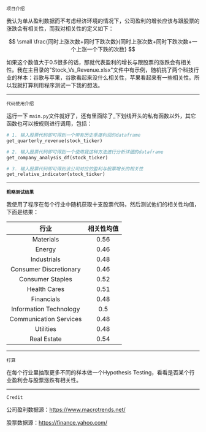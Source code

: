 `项目介绍`

我认为单从盈利数据而不考虑经济环境的情况下，公司盈利的增长应该与跟股票的涨跌会有相关性，而我对相关性的定义如下：

$$
\small \frac{同时上涨次数+同时下跌次数}{同时上涨次数+同时下跌次数+一个上涨一个下跌的次数}
$$

如果这个数值大于0.5很多的话，那就代表盈利的增长与跟股票的涨跌会有相关性。我在主目录的"Stock_Vs_Revenue.xlsx"文件中有示例，随机挑了两个科技行业的样本：谷歌与苹果，谷歌看起来没什么相关性，苹果看起来有一些相关性。所以我就打算利用程序测试一下我的想法。

---

`代码使用介绍`

运行一下 `main.py`文件就好了，还有里面除了_下划线开头的私有函数以外，其它函数也可以按规则进行调用，包括：

```python
# 1. 输入股票代码即可得到一个带有历史季度利润的dataframe
get_quarterly_revenue(stock_ticker) 

# 2. 输入股票代码即可得到一个使用我这种方法进行分析详细的dataframe
get_company_analysis_df(stock_ticker)

# 3. 输入股票代码即可得到该公司对应的盈利与股票增长的相关性
get_relative_indicator(stock_ticker)

```

---

**`粗略测试结果`**

我使用了程序在每个行业中随机获取十支股票代码，然后测试他们的相关性均值，下面是结果：

|          行业          | 相关性均值 |
| :--------------------: | :--------: |
|       Materials       |    0.56    |
|         Energy         |    0.46    |
|      Industrials      |    0.48    |
| Consumer Discretionary |    0.46    |
|    Consumer Staples    |    0.52    |
|      Health Cares      |    0.51    |
|       Financials       |    0.48    |
| Information Technology |    0.5    |
| Communication Services |    0.48    |
|       Utilities       |    0.48    |
|      Real Estate      |    0.54    |

---

`打算`

在每个行业里抽取更多不同的样本做一个Hypothesis Testing，看看是否某个行业盈利会与股票涨跌有相关性。

---

`Credit`

公司盈利数据源：https://www.macrotrends.net/

股票数据源：https://finance.yahoo.com/
